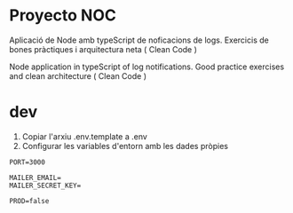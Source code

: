 # Proyecto NOC

Aplicació de Node amb typeScript de noficacions de logs. Exercicis de bones pràctiques i arquitectura neta ( Clean Code )

Node application in typeScript of log notifications. Good practice exercises and clean architecture ( Clean Code )

# dev
1. Copiar l'arxiu .env.template a .env
2. Configurar les variables d'entorn amb les dades pròpies
```
PORT=3000

MAILER_EMAIL=
MAILER_SECRET_KEY=

PROD=false
```
